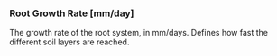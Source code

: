 

### Root Growth Rate [mm/day]

The growth rate of the root system, in mm/days. Defines how fast the different soil layers are reached. 

